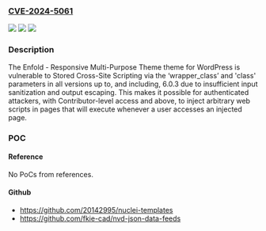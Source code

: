 ### [CVE-2024-5061](https://cve.mitre.org/cgi-bin/cvename.cgi?name=CVE-2024-5061)
![](https://img.shields.io/static/v1?label=Product&message=Enfold%20-%20Responsive%20Multi-Purpose%20Theme&color=blue)
![](https://img.shields.io/static/v1?label=Version&message=*%3C%3D%206.0.3%20&color=brighgreen)
![](https://img.shields.io/static/v1?label=Vulnerability&message=CWE-79%20Improper%20Neutralization%20of%20Input%20During%20Web%20Page%20Generation%20('Cross-site%20Scripting')&color=brighgreen)

### Description

The Enfold - Responsive Multi-Purpose Theme theme for WordPress is vulnerable to Stored Cross-Site Scripting via the ‘wrapper_class’ and 'class' parameters in all versions up to, and including, 6.0.3 due to insufficient input sanitization and output escaping. This makes it possible for authenticated attackers, with Contributor-level access and above, to inject arbitrary web scripts in pages that will execute whenever a user accesses an injected page.

### POC

#### Reference
No PoCs from references.

#### Github
- https://github.com/20142995/nuclei-templates
- https://github.com/fkie-cad/nvd-json-data-feeds


